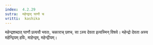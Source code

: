 ```yaml
---
index:  4.2.29
sutra:  महेन्द्राद् घाणौ च
vritti:  kashika 
---
```


महेन्द्रशब्दात् घाणौ प्रत्ययौ भवतः, चकाराच् छश्च, सा ऽस्य देवता इत्यस्मिन् विषये। महेन्द्रो देवता अस्य महेन्द्रियम् हविः, माहेन्द्रम्, महेन्द्रीयम्।

